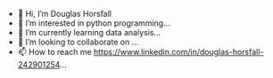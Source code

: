 - 👋 Hi, I’m Douglas Horsfall
- 👀 I’m interested in python programming...
- 🌱 I’m currently learning data analysis...
- 💞️ I’m looking to collaborate on ...
- 📫 How to reach me https://www.linkedin.com/in/douglas-horsfall-242901254...

<!---
Dawgl/Dawgl is a ✨ special ✨ repository because its `README.md` (this file) appears on your GitHub profile.
You can click the Preview link to take a look at your changes.
--->
